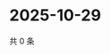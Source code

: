 # 2025-10-29

共 0 条

<!-- BEGIN ZHIHUQUESTIONS -->
<!-- 最后更新时间 Wed Oct 29 2025 10:41:30 GMT+0800 (China Standard Time) -->

<!-- END ZHIHUQUESTIONS -->

